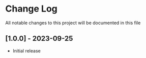 # Change Log

All notable changes to this project will be documented in this file

## [1.0.0] - 2023-09-25
- Initial release
